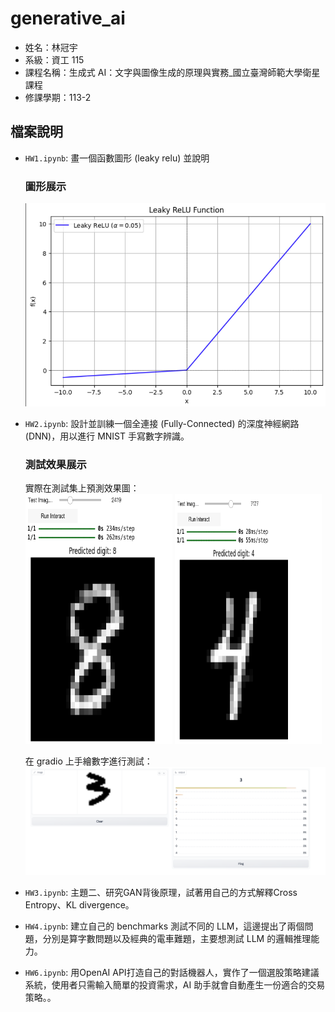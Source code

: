# generative_ai

- 姓名：林冠宇
- 系級：資工 115
- 課程名稱：生成式 AI：文字與圖像生成的原理與實務\_國立臺灣師範大學衛星課程
- 修課學期：113-2

## 檔案說明

- `HW1.ipynb`: 畫一個函數圖形 (leaky relu) 並說明

  ### 圖形展示

  ![圖片](screenshots/hw1.png)

- `HW2.ipynb`: 設計並訓練一個全連接 (Fully-Connected) 的深度神經網路 (DNN)，用以進行 MNIST 手寫數字辨識。

  ### 測試效果展示

  實際在測試集上預測效果圖：  
  <img src="screenshots/hw2.1.png" alt="圖片1" width="49%" height="400px"> <img src="screenshots/hw2.2.png" alt="圖片2" width="49%" height="400px">

  在 gradio 上手繪數字進行測試：  
  ![圖片三](screenshots/hw2.3.png)

- `HW3.ipynb`: 主題二、研究GAN背後原理，試著用自己的方式解釋Cross Entropy、KL divergence。

- `HW4.ipynb`: 建立自己的 benchmarks 測試不同的 LLM，這邊提出了兩個問題，分別是算字數問題以及經典的電車難題，主要想測試 LLM 的邏輯推理能力。

- `HW6.ipynb`: 用OpenAI API打造自己的對話機器人，實作了一個選股策略建議系統，使用者只需輸入簡單的投資需求，AI 助手就會自動產生一份適合的交易策略。。

